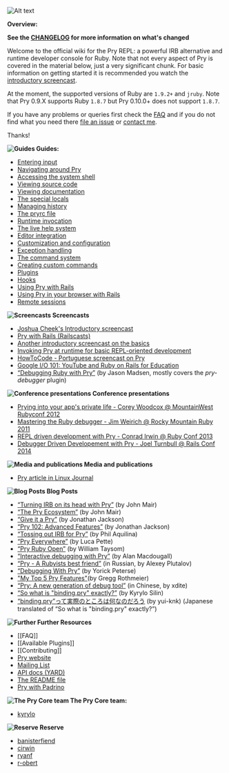 ![Alt text](https://www.dropbox.com/s/zp8o63kquby2rln/pry_logo_350.png?raw=1)

**Overview:**

**See the [CHANGELOG](https://github.com/pry/pry/blob/master/CHANGELOG.md) for more information on what's changed**

Welcome to the official wiki for the Pry REPL: a powerful IRB alternative and
runtime developer console for Ruby. Note that not every  aspect of Pry is
covered in the material below, just a very significant chunk. For
basic information on getting started it is recommended you watch the
[introductory screencast](http://vimeo.com/26391171).

At the moment, the supported versions of Ruby are `1.9.2+` and `jruby`. Note that Pry 0.9.X supports Ruby `1.8.7` but Pry 0.10.0+ does not support `1.8.7`.

If you have any problems or queries first check the [FAQ](https://github.com/pry/pry/wiki/FAQ) and if you do not find what you need there [file an issue](http://github.com/pry/pry/issues) or [contact me](http://github.com/banister).

Thanks!

**![Guides](http://img-fotki.yandex.ru/get/6420/98991937.f/0_88d88_e95b3d0f_orig) Guides:**

* [Entering input](https://github.com/pry/pry/wiki/User-Input)
* [Navigating around Pry](https://github.com/pry/pry/wiki/State-navigation)
* [Accessing the system shell](https://github.com/pry/pry/wiki/Shell-Integration)
* [Viewing source code](https://github.com/pry/pry/wiki/Source-browsing)
* [Viewing documentation](https://github.com/pry/pry/wiki/Documentation-browsing)
* [The special locals](https://github.com/pry/pry/wiki/Special-Locals)
* [Managing history](https://github.com/pry/pry/wiki/History)
* [The pryrc file](https://github.com/pry/pry/wiki/Pry-rc)
* [Runtime invocation](https://github.com/pry/pry/wiki/Runtime-invocation)
* [The live help system](https://github.com/pry/pry/wiki/Live-help)
* [Editor integration](https://github.com/pry/pry/wiki/Editor-integration)
* [Customization and configuration](https://github.com/pry/pry/wiki/Customization-and-configuration)
* [Exception handling](https://github.com/pry/pry/wiki/Exceptions)
* [The command system](https://github.com/pry/pry/wiki/Command-system)
* [Creating custom commands](https://github.com/pry/pry/wiki/Custom-commands)
* [Plugins](https://github.com/pry/pry/wiki/Plugins)
* [Hooks](https://github.com/pry/pry/wiki/Hooks)
* [Using Pry with Rails](https://github.com/pry/pry/wiki/Setting-up-Rails-or-Heroku-to-use-Pry)
* [Using Pry in your browser with Rails](https://github.com/mrbrdo/rack-webconsole)
* [Remote sessions](https://github.com/pry/pry/wiki/Remote-sessions)

<a name="Screencasts"></a>
**![Screencasts](http://img-fotki.yandex.ru/get/6421/98991937.f/0_88d87_91bcd7_orig) Screencasts**

* [Joshua Cheek's Introductory screencast](http://vimeo.com/26391171)
* [Pry with Rails (Railscasts)](http://railscasts.com/episodes/280-pry-with-rails)
* [Another introductory screencast on the basics](http://vimeo.com/23535249)
* [Invoking Pry at runtime for basic REPL-oriented development](http://vimeo.com/23634437)
* [HowToCode - Portuguese screencast on Pry](http://f.simplesideias.com.br/howtocode/screencasts/pry/video.mp4)
* [Google I/O 101: YouTube and Ruby on Rails for Education](http://www.youtube.com/watch?v=XstD6_c3hj0&feature=player_detailpage#t=819s)
* [“Debugging Ruby with Pry”](http://knomedia.github.io/blog/2013/01/21/debugging-ruby-with-pry/) (by Jason Madsen, mostly covers the _pry-debugger_ plugin)

**![Conference presentations](http://img-fotki.yandex.ru/get/6621/98991937.f/0_88d86_87dc35f4_orig) Conference presentations**

* [Prying into your app's private life - Corey Woodcox @ MountainWest Rubyconf 2012](http://confreaks.com/videos/959-mwrc2012-prying-into-your-app-s-private-life)
* [Mastering the Ruby debugger - Jim Weirich @ Rocky Mountain Ruby 2011](http://confreaks.com/videos/722-rockymtnruby2011-mastering-the-ruby-debugger)
* [REPL driven development with Pry - Conrad Irwin @ Ruby Conf 2013](http://www.confreaks.com/videos/2864-rubyconf2013-repl-driven-development-with-pry)
* [Debugger Driven Developement with Pry - Joel Turnbull @ Rails Conf 2014](https://www.youtube.com/watch?v=4hfMUP5iTq8)

**![Media and publications](http://img-fotki.yandex.ru/get/6520/98991937.f/0_88d85_c556a5f_orig) Media and publications**

* [Pry article in Linux Journal](http://www.linuxjournaldigital.com/linuxjournal/201207?pg=34#pg29)

**![Blog Posts](http://img-fotki.yandex.ru/get/6621/98991937.f/0_88d84_6d76af6d_orig) Blog Posts**

* [“Turning IRB on its head with Pry”](http://banisterfiend.wordpress.com/2011/01/27/turning-irb-on-its-head-with-pry/) (by John Mair)
* [“The Pry Ecosystem”](http://banisterfiend.wordpress.com/2012/02/14/the-pry-ecosystem/) (by John Mair)
* [“Give it a Pry”](http://www.jonathan-jackson.net/give-it-a-pry) (by Jonathan Jackson)
* [“Pry 102: Advanced Features”](http://jonathan-jackson.net/2012/05/03/pry-session-102) (by Jonathan Jackson)
* [“Tossing out IRB for Pry”](http://www.philaquilina.com/2012/05/17/tossing-out-irb-for-pry/) (by Phil Aquilina)
* [“Pry Everywhere”](http://lucapette.me/pry-everywhere/) (by Luca Pette)
* [“Pry Ruby Open”](http://cubiclemuses.com/cm/articles/2011/12/19/pry-ruby-open/) (by William Taysom)
* [“Interactive debugging with Pry”](http://www.alanmacdougall.com/blog/2012/06/08/interactive-debugging-with-pry/) (by Alan Macdougall)
* [“Pry - A Rubyists best friend”](http://demiazz.github.com/blog/2012/06/10/pry-luchshii-drugh-rubista/) (in Russian, by Alexey Plutalov)
* [“Debugging With Pry”](http://yorickpeterse.com/articles/debugging-with-pry) (by Yorick Peterse)
* ["My Top 5 Pry Features"](http://www.bignerdranch.com/blog/my-top-5-pry-features/)(by Gregg Rothmeier)
* [“Pry: A new generation of debug tool”](http://blog.xdite.net/posts/2012/08/12/pry-the-new-debugger/) (in Chinese, by xdite)
* [“So what is "binding.pry" exactly?”](http://kyrylo.org/2013/05/30/so-what-is-binding-pry-exactly) (by Kyrylo Silin)
* [“binding.pry”って実際のところは何なのだろう](http://qiita.com/yui-knk/items/63a511d243323bec6fb8) (by yui-knk) (Japanese translated of “So what is "binding.pry" exactly?”)

**![Further](http://img-fotki.yandex.ru/get/6420/98991937.f/0_88d88_e95b3d0f_orig) Further Resources**

* [[FAQ]]
* [[Available Plugins]]
* [[Contributing]]
* [Pry website](http://pry.github.com)
* [Mailing List](https://groups.google.com/forum/#!forum/pry-rb)
* [API docs (YARD)](http://rdoc.info/github/pry/pry/master/file/README.markdown)
* [The README file](http://rdoc.info/github/pry/pry/master/file/README.markdown)
* [Pry with Padrino](https://github.com/johnknott/pry-padrino)

**![The Pry Core team](http://img-fotki.yandex.ru/get/6622/98991937.f/0_88d83_84540a07_orig) The Pry Core team:**

* [kyrylo](https://github.com/kyrylo/)

**![Reserve](http://img-fotki.yandex.ru/get/6522/98991937.f/0_88d82_58bf4fea_orig) Reserve**

* [banisterfiend](http://github.com/banister)
* [cirwin](https://github.com/conradirwin)
* [ryanf](https://github.com/rwfitzge/)
* [r-obert](https://github.com/r-obert/)